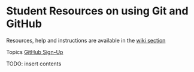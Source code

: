 # Student Resources on using Git and GitHub

Resources, help and instructions are available in the [wiki section](../../wiki)

Topics
[GitHub Sign-Up](https://github.com/SERC-Computing/docs-student/wiki/GitHub-SignUp)



TODO: insert contents
